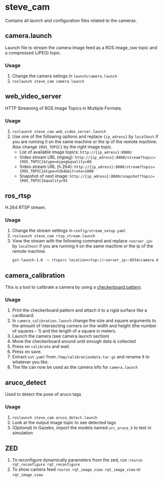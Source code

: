 # steve_cam
Contains all launch and configuration files related to the cameras.

## camera.launch
Launch file to stream the camera image feed as a ROS image_raw topic and a compressed (JPEG) topic.

### Usage
1. Change the camera setings in `launch/camera.launch`
2. `roslaunch steve_cam camera.launch`

## web_video_server
HTTP Streaming of ROS Image Topics in Multiple Formats.

### Usage
1. `roslaunch steve_cam web_video_server.launch`
2.  Use one of the following options and replace `{ip_adress}` by `localhost` if you are running it on the same machine or the ip of the remote machine. Also change `{ROS_TOPIC}` by the right image topic.
    * List of available image topics: `http://{ip_adress}:8080/`
    * Video stream URL (mjpeg): `http://{ip_adress}:8080/stream?topic={ROS_TOPIC}&type=mjpeg&quality=80`
    * Video stream URL (h.264): `http://{ip_adress}:8080/stream?topic={ROS_TOPIC}&type=h264&bitrate=1000`
    * Snapshot of next image: `http://{ip_adress}:8080/snapshot?topic={ROS_TOPIC}&quality=95`

## ros_rtsp
H.264 RTSP stream.

### Usage
1. Change the stream settings in `config/stream_setup.yaml`
2. `roslaunch steve_cam rtsp_stream.launch`
3. View the stream with the following command and replace `<server_ip>` by `localhost` if you are running it on the same machine or the ip of the remote machine.
    ```bash
    gst-launch-1.0 -v rtspsrc location=rtsp://<server_ip>:8554/camera drop-on-latency=true use-pipeline-clock=true do-retransmission=false latency=0 protocols=GST_RTSP_LOWER_TRANS_UDP ! rtph264depay ! h264parse ! avdec_h264 ! autovideosink sync=true
    ```


## camera_calibration
This is a tool to calibrate a camera by using a [checkerboard pattern](http://wiki.ros.org/camera_calibration/Tutorials/MonocularCalibration?action=AttachFile&do=view&target=check-108.pdf).

### Usage
1. Print the checkerboard pattern and attach it to a rigid surface like a cardboard.
2. In `camera_calibration.launch` change the size and square arguments to the amount of intersecting corners on the width and height (the number of squares - 1) and the length of a square in meters.
3. Launch the camera (see camera.launch section)
4. Move the checkerboard around until enough data is collected
5. Press on `calibrate` and wait.
6. Press on save.
7. Extract `ost.yaml` from `/tmp/calibrationdata.tar.gz` and rename it to whatever you like.
8. The file can now be used as the camera info for `camera.launch`

## aruco_detect
Used to detect the pose of aruco tags
### Usage
1. `roslaunch steve_cam aruco_detect.launch`
2. Look at the output image topic to see detected tags
3. (Optional) In Gazebo, import the models named `urc_aruco_X` to test in simulation

## ZED
1. To reconfigure dynamically parameters from the zed, run :`rosrun rqt_reconfigure rqt_reconfigure`
2. To show camera feed `rosrun rqt_image_view rqt_image_view` or `rqt_image_view`